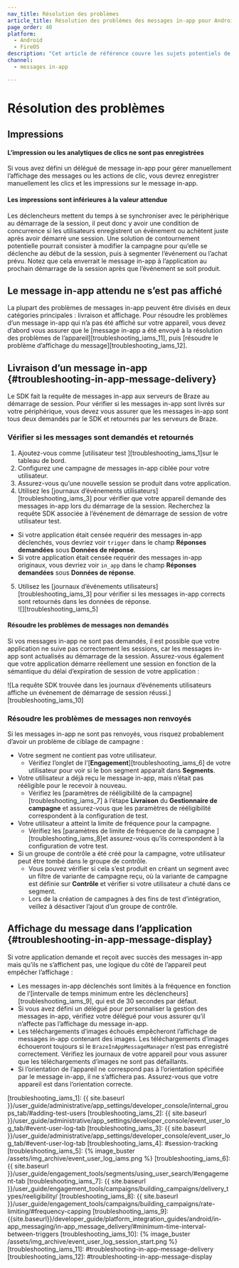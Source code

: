 ```yaml
---
nav_title: Résolution des problèmes
article_title: Résolution des problèmes des messages in-app pour Android et FireOS
page_order: 40
platform: 
  - Android
  - FireOS
description: "Cet article de référence couvre les sujets potentiels de résolution des problèmes des messages in-app pour Android ou FireOS."
channel:
  - messages in-app

---
```


# Résolution des problèmes

## Impressions

#### L’impression ou les analytiques de clics ne sont pas enregistrées

Si vous avez défini un délégué de message in-app pour gérer manuellement l’affichage des messages ou les actions de clic, vous devrez enregistrer manuellement les clics et les impressions sur le message in-app.

#### Les impressions sont inférieures à la valeur attendue

Les déclencheurs mettent du temps à se synchroniser avec le périphérique au démarrage de la session, il peut donc y avoir une condition de concurrence si les utilisateurs enregistrent un événement ou achètent juste après avoir démarré une session. Une solution de contournement potentielle pourrait consister à modifier la campagne pour qu’elle se déclenche au début de la session, puis à segmenter l’événement ou l’achat prévu. Notez que cela enverrait le message in-app à l’application au prochain démarrage de la session après que l’événement se soit produit.

## Le message in-app attendu ne s’est pas affiché

La plupart des problèmes de messages in-app peuvent être divisés en deux catégories principales : livraison et affichage. Pour résoudre les problèmes d’un message in-app qui n’a pas été affiché sur votre appareil, vous devez d’abord vous assurer que le [message in-app a été envoyé à la résolution des problèmes de l’appareil][troubleshooting_iams_11], puis [résoudre le problème d’affichage du message][troubleshooting_iams_12].

## Livraison d’un message in-app {#troubleshooting-in-app-message-delivery}

Le SDK fait la requête de messages in-app aux serveurs de Braze au démarrage de session. Pour vérifier si les messages in-app sont livrés sur votre périphérique, vous devez vous assurer que les messages in-app sont tous deux demandés par le SDK et retournés par les serveurs de Braze.

### Vérifier si les messages sont demandés et retournés

1. Ajoutez-vous comme [utilisateur test ][troubleshooting_iams_1]sur le tableau de bord.
2. Configurez une campagne de messages in-app ciblée pour votre utilisateur.
3. Assurez-vous qu’une nouvelle session se produit dans votre application.
4. Utilisez les [journaux d’événements utilisateurs][troubleshooting_iams_3] pour vérifier que votre appareil demande des messages in-app lors du démarrage de la session. Recherchez la requête SDK associée à l’événement de démarrage de session de votre utilisateur test.
  - Si votre application était censée requérir des messages in-app déclenchés, vous devriez voir `trigger` dans le champ **Réponses demandées** sous **Données de réponse**.
  - Si votre application était censée requérir des messages in-app originaux, vous devriez voir `in_app` dans le champ **Réponses demandées** sous **Données de réponse**.
5. Utilisez les [journaux d’événements utilisateurs][troubleshooting_iams_3] pour vérifier si les messages in-app corrects sont retournés dans les données de réponse.<br>![][troubleshooting_iams_5]

#### Résoudre les problèmes de messages non demandés

Si vos messages in-app ne sont pas demandés, il est possible que votre application ne suive pas correctement les sessions, car les messages in-app sont actualisés au démarrage de la session. Assurez-vous également que votre application démarre réellement une session en fonction de la sémantique du délai d’expiration de session de votre application :

![La requête SDK trouvée dans les journaux d’événements utilisateurs affiche un événement de démarrage de session réussi.][troubleshooting_iams_10]

### Résoudre les problèmes de messages non renvoyés

Si les messages in-app ne sont pas renvoyés, vous risquez probablement d’avoir un problème de ciblage de campagne :

- Votre segment ne contient pas votre utilisateur.
  - Vérifiez l’onglet de l’[**Engagement**][troubleshooting_iams_6] de votre utilisateur pour voir si le bon segment apparaît dans **Segments**.
- Votre utilisateur a déjà reçu le message in-app, mais n’était pas rééligible pour le recevoir à nouveau.
  - Vérifiez les [paramètres de rééligibilité de la campagne][troubleshooting_iams_7] à l’étape **Livraison** du **Gestionnaire de campagne** et assurez-vous que les paramètres de rééligibilité correspondent à la configuration de test.
- Votre utilisateur a atteint la limite de fréquence pour la campagne.
  - Vérifiez les [paramètres de limite de fréquence de la campagne ][troubleshooting_iams_8]et assurez-vous qu’ils correspondent à la configuration de votre test.
- Si un groupe de contrôle a été créé pour la campagne, votre utilisateur peut être tombé dans le groupe de contrôle.
  - Vous pouvez vérifier si cela s’est produit en créant un segment avec un filtre de variante de campagne reçu, où la variante de campagne est définie sur **Contrôle** et vérifier si votre utilisateur a chuté dans ce segment.
  - Lors de la création de campagnes à des fins de test d’intégration, veillez à désactiver l’ajout d’un groupe de contrôle.

## Affichage du message dans l’application {#troubleshooting-in-app-message-display}

Si votre application demande et reçoit avec succès des messages in-app mais qu’ils ne s’affichent pas, une logique du côté de l’appareil peut empêcher l’affichage :

- Les messages in-app déclenchés sont limités à la fréquence en fonction de l’[intervalle de temps minimum entre les déclencheurs][troubleshooting_iams_9], qui est de 30 secondes par défaut.
- Si vous avez défini un délégué pour personnaliser la gestion des messages in-app, vérifiez votre délégué pour vous assurer qu’il n’affecte pas l’affichage du message in-app.
- Les téléchargements d’images échoués empêcheront l’affichage de messages in-app contenant des images. Les téléchargements d’images échoueront toujours si le `BrazeInAppMessageManager` n’est pas enregistré correctement. Vérifiez les journaux de votre appareil pour vous assurer que les téléchargements d’images ne sont pas défaillants.
- Si l’orientation de l’appareil ne correspond pas à l’orientation spécifiée par le message in-app, il ne s’affichera pas. Assurez-vous que votre appareil est dans l’orientation correcte.

[troubleshooting_iams_1]: {{ site.baseurl }}/user_guide/administrative/app_settings/developer_console/internal_groups_tab/#adding-test-users
[troubleshooting_iams_2]: {{ site.baseurl }}/user_guide/administrative/app_settings/developer_console/event_user_log_tab/#event-user-log-tab
[troubleshooting_iams_3]: {{ site.baseurl }}/user_guide/administrative/app_settings/developer_console/event_user_log_tab/#event-user-log-tab
[troubleshooting_iams_4]: #session-tracking
[troubleshooting_iams_5]:  {% image_buster /assets/img_archive/event_user_log_iams.png %}
[troubleshooting_iams_6]: {{ site.baseurl }}/user_guide/engagement_tools/segments/using_user_search/#engagement-tab
[troubleshooting_iams_7]: {{ site.baseurl }}/user_guide/engagement_tools/campaigns/building_campaigns/delivery_types/reeligibility/
[troubleshooting_iams_8]: {{ site.baseurl }}/user_guide/engagement_tools/campaigns/building_campaigns/rate-limiting/#frequency-capping
[troubleshooting_iams_9]: {{site.baseurl}}/developer_guide/platform_integration_guides/android/in-app_messaging/in-app_message_delivery/#minimum-time-interval-between-triggers
[troubleshooting_iams_10]: {% image_buster /assets/img_archive/event_user_log_session_start.png %}
[troubleshooting_iams_11]: #troubleshooting-in-app-message-delivery
[troubleshooting_iams_12]: #troubleshooting-in-app-message-display
